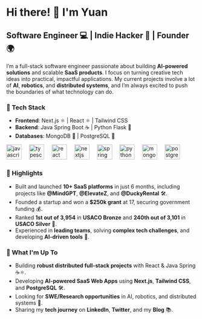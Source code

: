 # Hi there! 👋 I'm Yuan

## Software Engineer 💻 | Indie Hacker 🚀 | Founder 🌍

I’m a full-stack software engineer passionate about building **AI-powered solutions** and scalable **SaaS products**. I focus on turning creative tech ideas into practical, impactful applications. My current projects involve a lot of **AI**, **robotics**, and **distributed systems**, and I’m always excited to push the boundaries of what technology can do.


### 🔧 Tech Stack
- **Frontend**: Next.js ⚛️ | React ⚛️ | Tailwind CSS
- **Backend**: Java Spring Boot ☕ | Python Flask 🐍
- **Databases**: MongoDB 🍃 | PostgreSQL 🐘


<div align="left">
  <img src="https://cdn.jsdelivr.net/gh/devicons/devicon/icons/javascript/javascript-original.svg" height="40" alt="javascript logo"  />
  <img width="12" />
  <img src="https://cdn.jsdelivr.net/gh/devicons/devicon/icons/typescript/typescript-original.svg" height="40" alt="typescript logo"  />
  <img width="12" />
  <img src="https://cdn.jsdelivr.net/gh/devicons/devicon/icons/react/react-original.svg" height="40" alt="react logo"  />
  <img width="12" />
  <img src="https://cdn.jsdelivr.net/gh/devicons/devicon/icons/nextjs/nextjs-original.svg" height="40" alt="nextjs logo"  />
  <img width="12" />
  <img src="https://cdn.jsdelivr.net/gh/devicons/devicon/icons/spring/spring-original.svg" height="40" alt="spring logo"  />
  <img width="12" />
  <img src="https://cdn.jsdelivr.net/gh/devicons/devicon/icons/python/python-original.svg" height="40" alt="python logo"  />
  <img width="12" />
  <img src="https://cdn.jsdelivr.net/gh/devicons/devicon/icons/mongodb/mongodb-original.svg" height="40" alt="mongodb logo"  />
  <img width="12" />
  <img src="https://cdn.jsdelivr.net/gh/devicons/devicon/icons/postgresql/postgresql-original.svg" height="40" alt="postgresql logo"  />
</div>


### 🎯 Highlights
- Built and launched **10+ SaaS platforms** in just 6 months, including projects like **@MindGPT**, **@ElevateZ**, and **@DuckyRental** 🛠️.
- Founded a startup and won a **$250k grant** at 17, securing government funding 💰.
- Ranked **1st out of 3,954** in **USACO Bronze** and **240th out of 3,101** in **USACO Silver** 🏅.
- Experienced in **leading teams**, solving **complex tech challenges**, and developing **AI-driven tools** 🧠.


### 💼 What I'm Up To
- Building **robust distributed full-stack projects** with React & Java Spring ☕⚛️.
- Developing **AI-powered SaaS Web Apps** using **Next.js**, **Tailwind CSS**, and **PostgreSQL** 🛠️.
- Looking for **SWE/Research opportunities** in AI, robotics, and distributed systems 💼.
- Sharing my **tech journey** on **LinkedIn**, **Twitter**, and my **Blog** 📚.




